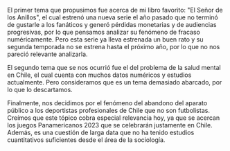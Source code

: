 El primer tema que propusimos fue acerca de mi libro favorito: "El Señor de los Anillos", el cual estrenó una nueva serie el año pasado que no terminó de gustarle a los fanáticos y generó pérdidas monetarias y de audiencias progresivas, por lo que pensamos analizar su fenómeno de fracaso numéricamente. Pero esta serie ya lleva estrenada un buen rato y su segunda temporada no se estrena hasta el próximo año, por lo que no nos pareció relevante analizarla.

El segundo tema que se nos ocurrió fue el del problema de la salud mental en Chile, el cual cuenta con muchos datos numéricos y estudios actualmente. Pero consideramos que es un tema demasiado abarcado, por lo que lo descartamos.

Finalmente, nos decidimos por el fenómeno del abandono del aparato público a los deportistas profesionales de Chile que no son futbolistas. Creímos que este tópico cobra especial relevancia hoy, ya que se acercan los juegos Panamericanos 2023 que se celebrarán justamente en Chile. Además, es una cuestión de larga data que no ha tenido estudios cuantitativos suficientes desde el área de la sociología.